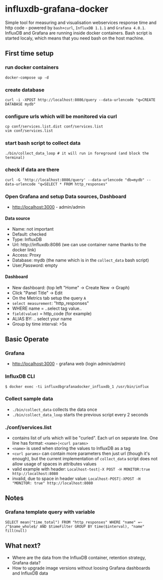 # influxdb-grafana-docker
Simple tool for measuring and visualisation webservices response time and http code - powered by `bash+curl`, `InfluxDB 1.1.1` and `Grafana 4.0.1`. 
InfluxDB and Grafana are running inside docker containers. Bash script is started localy, which means that you need bash on the host machine.

## First time setup
### run docker containers
```
docker-compose up -d
```
### create database
```
curl -i -XPOST http://localhost:8086/query --data-urlencode "q=CREATE DATABASE mydb"
```
### configure urls which will be monitored via curl
```
cp conf/services.list.dist conf/services.list
vim conf/services.list
```
### start bash script to collect data
```
./bin/collect_data_loop # it will run in foreground (and block the terminal)
```
### check if data are there
```
curl -G 'http://localhost:8086/query' --data-urlencode "db=mydb" --data-urlencode "q=SELECT * FROM http_responses"
```
### Open Grafana and setup Data sources, Dashboard
- <http://localhost:3000> - admin/admin

#### Data source
- Name: not important
- Default: checked
- Type: InfluxDB
- Url: http://influxdb:8086 (we can use container name thanks to the docker link)
- Access: Proxy
- Database: mydb (the name which is in the `collect_data` bash script)
- User,Password: empty

#### Dashboard
- New dashboard: (top left "Home" -> Create New -> Graph)
- Click "Panel Title" -> Edit 
- On the Metrics tab setup the query `A`
 - `select measurement`: "http_responses"
 - WHERE name = ..select tag value..
 - `field(value)` = http_code (for example)
 - ALIAS BY: .. select your name
 - Group by time interval: >5s


## Basic Operate

### Grafana
- <http://localhost:3000> - grafana web (login admin/admin)

### InfluxDB CLI
```
$ docker exec -ti influxdbgrafanadocker_influxdb_1 /usr/bin/influx
```
### Collect sample data
- `./bin/collect_data` collects the data once
- `./bin/collect_data_loop` starts the previous script every 2 seconds

### ./conf/services.list
- contains list of urls which will be "curled". Each url on separate line. One line has format: `<name>|<curl params>`
- `<name>` is used when storing the values to InfluxDB as a tag
- `<curl params>` can contain more parameters then just url (though it's enough), but the current implementation of `collect_data` script does not allow usage of spaces in attributes values
 - valid example with header: `Localhost-test|-X POST -H MONITOR:true http://localhost:8080`
 - invalid, due to space in header value: `Localhost-POST|-XPOST -H "MONITOR: true" http://localhost:8080`

## Notes

### Grafana template query with variable
```
SELECT mean("time_total") FROM "http_responses" WHERE "name" =~ /^$name_whole$/ AND $timeFilter GROUP BY time($interval), "name" fill(null)
```

## What next?
- Where are the data from the InfluxDB container, retention strategy, Grafana data?
- How to upgrade image versions without loosing Grafana dashboards and InfluxDB data
